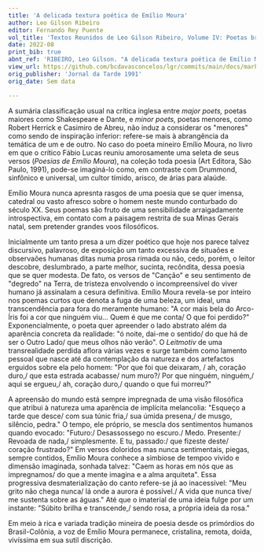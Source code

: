```yaml
---
title: 'A delicada textura poética de Emílio Moura'
author: Leo Gilson Ribeiro
editor: Fernando Rey Puente
vol_title: 'Textos Reunidos de Leo Gilson Ribeiro, Volume IV: Poetas brasileiros contemporâneos'
date: 2022-08
print_bib: true
abnt_ref: 'RIBEIRO, Leo Gilson. "A delicada textura poética de Emílio Moura". In PUENTE, Fernando Rey (org.) <em>Textos Reunidos de Leo Gilson Ribeiro, Volume 4: Poetas brasileiros contemporâneos</em>, 2022. Publicação original: Jornal da Tarde 1991, Sem data. URL: <a href="yml_view_url">https://github.com/bcdavasconcelos/lgr/commits/main/docs/markdown/volume-4/13-emilio-moura/00-a-delicada-textura-poetica-de-emilio-moura</a>'
view_url: https://github.com/bcdavasconcelos/lgr/commits/main/docs/markdown/volume-4/13-emilio-moura/00-a-delicada-textura-poetica-de-emilio-moura
orig_publisher: 'Jornal da Tarde 1991'
orig_date: Sem data

---
```


A sumária classificação usual na crítica inglesa entre *major poets,* poetas maiores como Shakespeare e Dante, e *minor poets*, poetas menores, como Robert Herrick e Casimiro de Abreu, não induz a considerar os "menores" como sendo de inspiração inferior: refere-se mais à abrangência da temática de um e de outro. No caso do poeta mineiro Emílio Moura, no livro em que o crítico Fábio Lucas reuniu amorosamente uma seleta de seus versos (*Poesias de Emílio Moura*), na coleção toda poesia (Art Editora, São Paulo, 1991), pode-se imaginá-lo como, em contraste com Drummond, sinfônico e universal, um cultor tímido, arisco, de árias para alaúde.

Emílio Moura nunca apresnta rasgos de uma poesia que se quer imensa, catedral ou vasto afresco sobre o homem neste mundo conturbado do século XX. Seus poemas são fruto de uma sensibilidade arraigadamente introspectiva, em contato com a paisagem restrita de sua Minas Gerais natal, sem pretender grandes voos filosóficos.

Inicialmente um tanto presa a um dizer poético que hoje nos parece talvez discursivo, palavroso, de exposição um tanto excessiva de situaões e observaões humanas ditas numa prosa rimada ou não, cedo, porém, o leitor descobre, deslumbrado, a parte melhor, sucinta, recôndita, dessa poesia que se quer modesta. De fato, os versos de "Canção" e seu sentimento de "degredo" na Terra, de tristeza envolvendo o incompreensível do viver humano já assinalam a cesura definitiva. Emílio Moura revela-se por inteiro nos poemas curtos que denota a fuga de uma beleza, um ideal, uma transcendência para fora do meramente humano: "A cor mais bela do Arco-Íris foi a cor que ninguém viu... Quem é que me conta/ O que foi perdido?" Exponencialmente, o poeta quer apreender o lado abstrato além da aparência concreta da realidade: "ó noite, dai-me o sentido/ do que há de ser o Outro Lado/ que meus olhos não verão". O *Leitmotiv* de uma transrealidade perdida aflora várias vezes e surge também como lamento pessoal que nasce até da contemplação da natureza e dos artefactos erguidos sobre ela pelo homem: "Por que foi que deixaram, / ah, coração duro,/ que esta estrada acabasse/ num muro?/ Por que ninguém, ninguém,/ aqui se ergueu,/ ah, coração duro,/ quando o que fui morreu?"

A apreensão do mundo está sempre impregnada de uma visão filosófica que atribui à natureza uma aparência de implícita melancolia: "Esqueço a tarde que desce/ com sua túnic fria,/ sua úmida presena,/ de musgo, silêncio, pedra." O tempo, ele próprio, se mescla dos sentimentos humanos quando evocado: "Futuro:/ Desassossego no escuro./ Medo. Presente:/ Revoada de nada,/ simplesmente. E tu, passado:/ que fizeste deste/ coração frustrado?" Em versos doloridos mas nunca sentimentais, piegas, sempre contidos, Emílio Moura conhece a simbiose de tempoo vivido e dimensão imaginada, sonhada talvez: "Caem as horas em nós que as impregnamos/ do que a mente imagina e a alma arquiteta". Essa progressiva desmaterialização do canto refere-se já ao inacessível: "Meu grito não chega nunca/ lá onde a aurora é possível./ A vida que nunca tive/ me sustenta sobre as águas." Até que o imaterial de uma ideia fulge por um instante: "Súbito brilha e transcende,/ sendo rosa, a própria ideia da rosa."

Em meio à rica e variada tradição mineira de poesia desde os primórdios do Brasil-Colõnia, a voz de Emílio Moura permanece, cristalina, remota, doida, vivíssima em sua sutil discrição.
